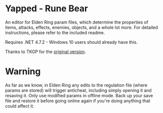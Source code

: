 # Yapped - Rune Bear
An editor for Elden Ring param files, which determine the properties of items, attacks, effects, enemies, objects, and a whole lot more. 
For detailed instructions, please refer to the included readme.

Requires .NET 4.7.2 - Windows 10 users should already have this.

Thanks to TKGP for the [original version](https://github.com/JKAnderson/Yapped).

# Warning
As far as we know, in Elden Ring any edits to the regulation file (where params are stored) will trigger anticheat, including simply opening it and resaving it.
Only use modified params in offline mode. Back up your save file and restore it before going online again if you're doing anything that could affect it.
